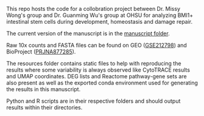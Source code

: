 This repo hosts the code for a collobration project between Dr. Missy Wong's group and Dr. Guanming Wu's group at OHSU for analyzing BMI1+ intestinal stem cells during development, homeostasis and damage repair.

The current version of the manuscript is in the [manuscript folder](https://github.com/reactome-fi/bmi_isc_analysis/tree/main/manuscript).

Raw 10x counts and FASTA files can be found on GEO ([GSE212798](https://www.ncbi.nlm.nih.gov/geo/query/acc.cgi?acc=GSE212798)) and BioProject ([PRJNA877285](https://www.ncbi.nlm.nih.gov/bioproject/PRJNA877285)).

The resources folder contains static files to help with reproducing the results where some variability is always observed like CytoTRACE results and UMAP coordinates. DEG lists and Reactome pathway-gene sets are also present as well as the exported conda environment used for generating the results in this manuscript.

Python and R scripts are in their respective folders and should output results within their directories. 
